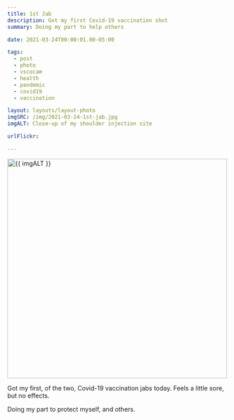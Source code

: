 ```yaml
---
title: 1st Jab
description: Got my first Covid-19 vaccination shot
summary: Doing my part to help others

date: 2021-03-24T00:00:01.00-05:00

tags:
  - post
  - photo
  - vscocam
  - health
  - pandemic
  - covid19
  - vaccination

layout: layouts/layout-photo
imgSRC: /img/2021-03-24-1st-jab.jpg
imgALT: Close-up of my shoulder injection site

urlFlickr:

---
```


<p><img class="u-photo img-polaroid" src="{{ imgSRC }}" alt="{{ imgALT }}" width="500" height="500"></p>

Got my first, of the two, Covid-19 vaccination jabs today. Feels a little sore, but no effects.

Doing my part to protect myself, and others.
